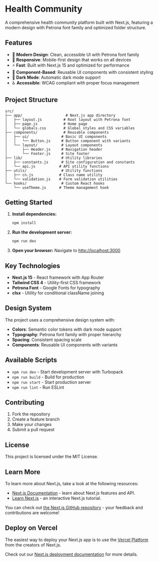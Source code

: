 # Health Community

A comprehensive health community platform built with Next.js, featuring a modern design with Petrona font family and optimized folder structure.

## Features

- 🎨 **Modern Design**: Clean, accessible UI with Petrona font family
- 📱 **Responsive**: Mobile-first design that works on all devices
- ⚡ **Fast**: Built with Next.js 15 and optimized for performance
- 🎯 **Component-Based**: Reusable UI components with consistent styling
- 🌙 **Dark Mode**: Automatic dark mode support
- ♿ **Accessible**: WCAG compliant with proper focus management

## Project Structure

```
src/
├── app/                    # Next.js app directory
│   ├── layout.js          # Root layout with Petrona font
│   ├── page.js            # Home page
│   └── globals.css        # Global styles and CSS variables
├── components/            # Reusable components
│   ├── ui/               # Basic UI components
│   │   └── Button.js     # Button component with variants
│   └── layout/           # Layout components
│       ├── Header.js     # Navigation header
│       └── Footer.js     # Site footer
├── lib/                  # Utility libraries
│   ├── constants.js      # Site configuration and constants
│   └── api.js           # API utility functions
├── utils/                # Utility functions
│   ├── cn.js            # Class name utility
│   └── validation.js    # Form validation utilities
└── hooks/                # Custom React hooks
    └── useTheme.js      # Theme management hook
```

## Getting Started

1. **Install dependencies:**
   ```bash
   npm install
   ```

2. **Run the development server:**
   ```bash
   npm run dev
   ```

3. **Open your browser:**
   Navigate to [http://localhost:3000](http://localhost:3000)

## Key Technologies

- **Next.js 15** - React framework with App Router
- **Tailwind CSS 4** - Utility-first CSS framework
- **Petrona Font** - Google Fonts for typography
- **clsx** - Utility for conditional className joining

## Design System

The project uses a comprehensive design system with:

- **Colors**: Semantic color tokens with dark mode support
- **Typography**: Petrona font family with proper hierarchy
- **Spacing**: Consistent spacing scale
- **Components**: Reusable UI components with variants

## Available Scripts

- `npm run dev` - Start development server with Turbopack
- `npm run build` - Build for production
- `npm run start` - Start production server
- `npm run lint` - Run ESLint

## Contributing

1. Fork the repository
2. Create a feature branch
3. Make your changes
4. Submit a pull request

## License

This project is licensed under the MIT License.

## Learn More

To learn more about Next.js, take a look at the following resources:

- [Next.js Documentation](https://nextjs.org/docs) - learn about Next.js features and API.
- [Learn Next.js](https://nextjs.org/learn) - an interactive Next.js tutorial.

You can check out [the Next.js GitHub repository](https://github.com/vercel/next.js) - your feedback and contributions are welcome!

## Deploy on Vercel

The easiest way to deploy your Next.js app is to use the [Vercel Platform](https://vercel.com/new?utm_medium=default-template&filter=next.js&utm_source=create-next-app&utm_campaign=create-next-app-readme) from the creators of Next.js.

Check out our [Next.js deployment documentation](https://nextjs.org/docs/app/building-your-application/deploying) for more details.
